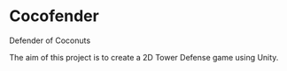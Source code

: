 # Cocofender
Defender of Coconuts

The aim of this project is to create a 2D Tower Defense game using Unity.
